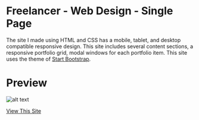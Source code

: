# Freelancer - Web Design - Single Page

The site I made using HTML and CSS has a mobile, tablet, and desktop compatible responsive design.
This site includes several content sections, a responsive portfolio grid, modal windows for each portfolio item.
This site uses the theme of <a href="https://startbootstrap.com/" target="_blank" >Start Bootstrap</a>.

# Preview

![alt text](https://user-images.githubusercontent.com/79963893/174854927-b9ab33fc-7e38-48dc-b827-a8be27da1970.png)

<a href="https://furkan-can.github.io/Web-Design/" target="_blank" >View This Site</a>

